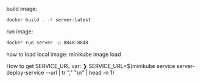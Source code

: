 build image:

```bash
docker build . -t server:latest
```

run image:

```bash
docker run server -p 8848:8848
```

how to load local image:
minikube image load <image name>

How to get SERVICE_URL var:
❯ SERVICE_URL=$(minikube service server-deploy-service --url | tr "," "\n" | head -n 1)
